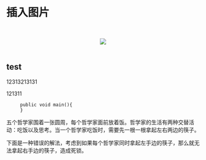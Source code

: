 # 插入图片

<br><div align="center"> <img src="a.jpg"/> </div><br>

## test

 12313213131<br>

 121311
 
 ```test
      public void main(){
      }
 ```     
 
 
五个哲学家围着一张圆周，每个哲学家面前放着饭。哲学家的生活有两种交替活动：吃饭以及思考。当一个哲学家吃饭时，需要先一根一根拿起左右两边的筷子。

下面是一种错误的解法，考虑到如果每个哲学家同时拿起左手边的筷子，那么就无法拿起右手边的筷子，造成死锁。
